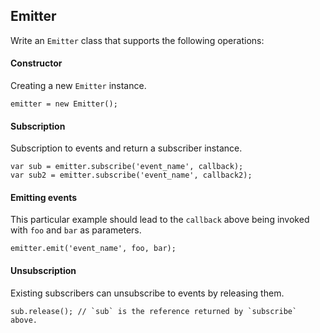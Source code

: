 ## Emitter

Write an `Emitter` class that supports the following operations:

#### Constructor

Creating a new `Emitter` instance.

```
emitter = new Emitter();
```

#### Subscription

Subscription to events and return a subscriber instance.

```
var sub = emitter.subscribe('event_name', callback);
var sub2 = emitter.subscribe('event_name', callback2);
```

#### Emitting events

This particular example should lead to the `callback` above being invoked with `foo` and `bar` as parameters.

```
emitter.emit('event_name', foo, bar);
```

#### Unsubscription

Existing subscribers can unsubscribe to events by releasing them.

```
sub.release(); // `sub` is the reference returned by `subscribe` above.
```
